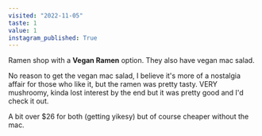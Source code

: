 ```yaml
---
visited: "2022-11-05"
taste: 1
value: 1
instagram_published: True
---
```


Ramen shop with a **Vegan Ramen** option. They also have vegan mac salad.

No reason to get the vegan mac salad, I believe it's more of a nostalgia affair for those who like it, but the ramen was pretty tasty. VERY mushroomy, kinda lost interest by the end but it was pretty good and I'd check it out. 

A bit over $26 for both (getting yikesy) but of course cheaper without the mac.
